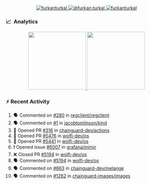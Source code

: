 <p align="center">
  <a href="https://linkedin.com/in/furkanturkal" target="blank">
    <img src="https://img.shields.io/badge/linkedin-%230077B5.svg?&style=for-the-badge&logo=linkedin&logoColor=white" alt="furkanturkal" />
  </a>
  <a href="https://medium.com/@furkan.turkal" target="blank">
    <img src="https://img.shields.io/badge/medium-%2312100E.svg?&style=for-the-badge&logo=medium&logoColor=white" alt="@furkan.turkal" />
  </a>
  <a href="https://twitter.com/furkanturkaI" target="blank">
    <img src="https://img.shields.io/badge/Twitter-1DA1F2?style=for-the-badge&logo=twitter&logoColor=white" alt="furkanturkaI" />
  </a>
</p>

### 📈 &nbsp;Analytics

<p align="center">
  <a href="https://coderstats.net/github/#Dentrax">
    <img height="180em" src="https://github-readme-stats-eight-theta.vercel.app/api?username=Dentrax&show_icons=true&theme=algolia&include_all_commits=true&count_private=true&line_height=26"/>
    <img height="180em" src="https://github-readme-stats-eight-theta.vercel.app/api/top-langs/?username=Dentrax&layout=compact&langs_count=8&theme=algolia&line_height=26"/>
  </a>
</p>

### :zap: Recent Activity

<!--START_SECTION:activity-->
1. 🗣 Commented on [#280](https://github.com/regclient/regclient/issues/280#issuecomment-1718282917) in [regclient/regclient](https://github.com/regclient/regclient)
2. 🗣 Commented on [#1](https://github.com/jacobtomlinson/kind/pull/1#issuecomment-1718179111) in [jacobtomlinson/kind](https://github.com/jacobtomlinson/kind)
3. 💪 Opened PR [#316](https://github.com/chainguard-dev/actions/pull/316) in [chainguard-dev/actions](https://github.com/chainguard-dev/actions)
4. 💪 Opened PR [#5476](https://github.com/wolfi-dev/os/pull/5476) in [wolfi-dev/os](https://github.com/wolfi-dev/os)
5. 💪 Opened PR [#5441](https://github.com/wolfi-dev/os/pull/5441) in [wolfi-dev/os](https://github.com/wolfi-dev/os)
6. ❗ Opened issue [#6007](https://github.com/grafana/mimir/issues/6007) in [grafana/mimir](https://github.com/grafana/mimir)
7. ❌ Closed PR [#5194](https://github.com/wolfi-dev/os/pull/5194) in [wolfi-dev/os](https://github.com/wolfi-dev/os)
8. 🗣 Commented on [#5194](https://github.com/wolfi-dev/os/pull/5194#issuecomment-1714597878) in [wolfi-dev/os](https://github.com/wolfi-dev/os)
9. 🗣 Commented on [#663](https://github.com/chainguard-dev/melange/pull/663#issuecomment-1714443406) in [chainguard-dev/melange](https://github.com/chainguard-dev/melange)
10. 🗣 Commented on [#1262](https://github.com/chainguard-images/images/pull/1262#issuecomment-1712129024) in [chainguard-images/images](https://github.com/chainguard-images/images)
<!--END_SECTION:activity-->
